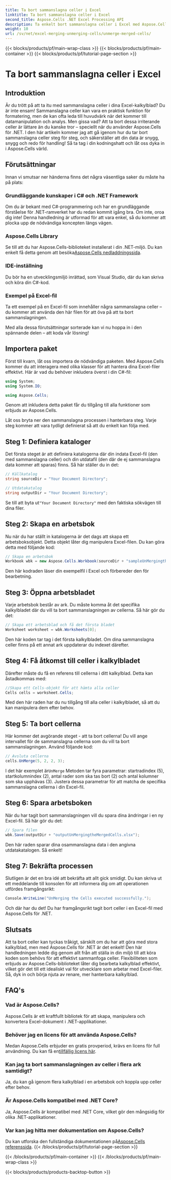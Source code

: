 ```yaml
---
title: Ta bort sammanslagna celler i Excel
linktitle: Ta bort sammanslagna celler i Excel
second_title: Aspose.Cells .NET Excel Processing API
description: Ta enkelt bort sammanslagna celler i Excel med Aspose.Cells för .NET. Följ vår steg-för-steg-guide för att skapa bättre kalkylblad.
weight: 10
url: /sv/net/excel-merging-unmerging-cells/unmerge-merged-cells/
---
```


{{< blocks/products/pf/main-wrap-class >}}
{{< blocks/products/pf/main-container >}}
{{< blocks/products/pf/tutorial-page-section >}}

# Ta bort sammanslagna celler i Excel

## Introduktion

Är du trött på att ta itu med sammanslagna celler i dina Excel-kalkylblad? Du är inte ensam! Sammanslagna celler kan vara en praktisk funktion för formatering, men de kan ofta leda till huvudvärk när det kommer till datamanipulation och analys. Men gissa vad? Att ta bort dessa irriterande celler är lättare än du kanske tror – speciellt när du använder Aspose.Cells för .NET. I den här artikeln kommer jag att gå igenom hur du tar bort sammanslagna celler steg för steg, och säkerställer att din data är snygg, snygg och redo för handling! Så ta tag i din kodningshatt och låt oss dyka in i Aspose.Cells värld.

## Förutsättningar

Innan vi smutsar ner händerna finns det några väsentliga saker du måste ha på plats:

### Grundläggande kunskaper i C# och .NET Framework
Om du är bekant med C#-programmering och har en grundläggande förståelse för .NET-ramverket har du redan kommit igång bra. Om inte, oroa dig inte! Denna handledning är utformad för att vara enkel, så du kommer att plocka upp de nödvändiga koncepten längs vägen.

### Aspose.Cells Library
Se till att du har Aspose.Cells-biblioteket installerat i din .NET-miljö. Du kan enkelt få detta genom att besöka[Aspose.Cells nedladdningssida](https://releases.aspose.com/cells/net/).

### IDE-inställning
Du bör ha en utvecklingsmiljö inrättad, som Visual Studio, där du kan skriva och köra din C#-kod.

### Exempel på Excel-fil
Ta ett exempel på en Excel-fil som innehåller några sammanslagna celler – du kommer att använda den här filen för att öva på att ta bort sammanslagningen.

Med alla dessa förutsättningar sorterade kan vi nu hoppa in i den spännande delen – att koda vår lösning!

## Importera paket

Först till kvarn, låt oss importera de nödvändiga paketen. Med Aspose.Cells kommer du att interagera med olika klasser för att hantera dina Excel-filer effektivt. Här är vad du behöver inkludera överst i din C#-fil:

```csharp
using System;
using System.IO;

using Aspose.Cells;
```

Genom att inkludera detta paket får du tillgång till alla funktioner som erbjuds av Aspose.Cells.

Låt oss bryta ner den sammanslagna processen i hanterbara steg. Varje steg kommer att vara tydligt definierat så att du enkelt kan följa med.

## Steg 1: Definiera kataloger

Det första steget är att definiera katalogerna där din indata Excel-fil (den med sammanslagna celler) och din utdatafil (den där de ej sammanslagna data kommer att sparas) finns. Så här ställer du in det:

```csharp
// Källkatalog
string sourceDir = "Your Document Directory"; 

// Utdatakatalog
string outputDir = "Your Document Directory"; 
```

 Se till att byta ut`"Your Document Directory"` med den faktiska sökvägen till dina filer.

## Steg 2: Skapa en arbetsbok

Nu när du har ställt in katalogerna är det dags att skapa ett arbetsboksobjekt. Detta objekt låter dig manipulera Excel-filen. Du kan göra detta med följande kod:

```csharp
// Skapa en arbetsbok
Workbook wbk = new Aspose.Cells.Workbook(sourceDir + "sampleUnMergingtheMergedCells.xlsx");
```

Den här kodraden läser din exempelfil i Excel och förbereder den för bearbetning. 

## Steg 3: Öppna arbetsbladet

Varje arbetsbok består av ark. Du måste komma åt det specifika kalkylbladet där du vill ta bort sammanslagningen av cellerna. Så här gör du det:

```csharp
// Skapa ett arbetsblad och få det första bladet
Worksheet worksheet = wbk.Worksheets[0];
```

Den här koden tar tag i det första kalkylbladet. Om dina sammanslagna celler finns på ett annat ark uppdaterar du indexet därefter.

## Steg 4: Få åtkomst till celler i kalkylbladet

Därefter måste du få en referens till cellerna i ditt kalkylblad. Detta kan åstadkommas med:

```csharp
//Skapa ett Cells-objekt för att hämta alla celler
Cells cells = worksheet.Cells;
```

Med den här raden har du nu tillgång till alla celler i kalkylbladet, så att du kan manipulera dem efter behov.

## Steg 5: Ta bort cellerna

Här kommer det avgörande steget - att ta bort cellerna! Du vill ange intervallet för de sammanslagna cellerna som du vill ta bort sammanslagningen. Använd följande kod:

```csharp
// Avsluta cellerna
cells.UnMerge(5, 2, 2, 3);
```

 I det här exemplet är`UnMerge` Metoden tar fyra parametrar: startradindex (5), startkolumnindex (2), antal rader som ska tas bort (2) och antal kolumner som ska upphävas (3). Justera dessa parametrar för att matcha de specifika sammanslagna cellerna i din Excel-fil.

## Steg 6: Spara arbetsboken

När du har tagit bort sammanslagningen vill du spara dina ändringar i en ny Excel-fil. Så här gör du det:

```csharp
// Spara filen
wbk.Save(outputDir + "outputUnMergingtheMergedCells.xlsx");
```

Den här raden sparar dina osammanslagna data i den angivna utdatakatalogen. Så enkelt!

## Steg 7: Bekräfta processen

Slutligen är det en bra idé att bekräfta att allt gick smidigt. Du kan skriva ut ett meddelande till konsolen för att informera dig om att operationen utfördes framgångsrikt:

```csharp
Console.WriteLine("UnMerging the Cells executed successfully.");
```

Och där har du det! Du har framgångsrikt tagit bort celler i en Excel-fil med Aspose.Cells för .NET.

## Slutsats

Att ta bort celler kan tyckas tråkigt, särskilt om du har att göra med stora kalkylblad, men med Aspose.Cells för .NET är det enkelt! Den här handledningen ledde dig genom allt från att ställa in din miljö till att köra koden som behövs för att effektivt sammanfoga celler. Flexibiliteten som erbjuds av Aspose.Cells-biblioteket låter dig bearbeta kalkylblad effektivt, vilket gör det till ett idealiskt val för utvecklare som arbetar med Excel-filer. Så, dyk in och börja njuta av renare, mer hanterbara kalkylblad.

## FAQ's

### Vad är Aspose.Cells?  
Aspose.Cells är ett kraftfullt bibliotek för att skapa, manipulera och konvertera Excel-dokument i .NET-applikationer.

### Behöver jag en licens för att använda Aspose.Cells?  
 Medan Aspose.Cells erbjuder en gratis provperiod, krävs en licens för full användning. Du kan få en[tillfällig licens här](https://purchase.aspose.com/temporary-license/).

### Kan jag ta bort sammanslagningen av celler i flera ark samtidigt?  
Ja, du kan gå igenom flera kalkylblad i en arbetsbok och koppla upp celler efter behov.

### Är Aspose.Cells kompatibel med .NET Core?  
Ja, Aspose.Cells är kompatibel med .NET Core, vilket gör den mångsidig för olika .NET-applikationer.

### Var kan jag hitta mer dokumentation om Aspose.Cells?  
 Du kan utforska den fullständiga dokumentationen på[Aspose.Cells referenssida](https://reference.aspose.com/cells/net/).
{{< /blocks/products/pf/tutorial-page-section >}}

{{< /blocks/products/pf/main-container >}}
{{< /blocks/products/pf/main-wrap-class >}}

{{< blocks/products/products-backtop-button >}}

